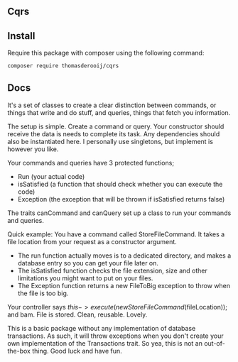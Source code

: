 ## Cqrs

## Install

Require this package with composer using the following command:

```bash
composer require thomasderooij/cqrs
```

## Docs
It's a set of classes to create a clear distinction between commands, or things that write and do stuff,
and queries, things that fetch you information.

The setup is simple. Create a command or query. Your constructor should receive the data is needs to complete its task.
Any dependencies should also be instantiated here. I personally use singletons, but implement is however you like.

Your commands and queries have 3 protected functions;
* Run (your actual code)
* isSatisfied (a function that should check whether you can execute the code)
* Exception (the exception that will be thrown if isSatisfied returns false)

The traits canCommand and canQuery set up a class to run your commands and queries.

Quick example:
You have a command called StoreFileCommand. It takes a file location from your request as a constructor argument.
* The run function actually moves is to a dedicated directory, and makes a database entry so you can get your file later on.
* The isSatisfied function checks the file extension, size and other limitations you might want to put on your files.
* The Exception function returns a new FileToBig exception to throw when the file is too big.

Your controller says $this->execute(new StoreFileCommand($fileLocation)); and bam. File is stored. Clean, reusable. Lovely.

This is a basic package without any implementation of database transactions.
As such, it will throw exceptions when you don't create your own implementation of the Transactions trait. So yea, this is
not an out-of-the-box thing. Good luck and have fun.